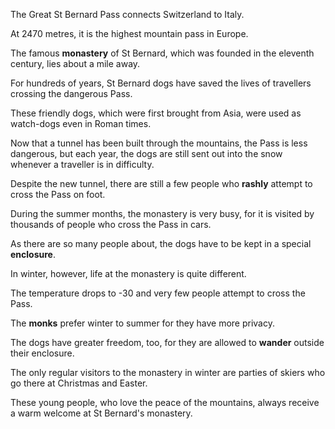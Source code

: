 The Great St Bernard Pass connects Switzerland to Italy. 

At 2470 metres, it is the highest mountain pass in Europe. 

The famous **monastery** of St Bernard, which was founded in the eleventh century, lies about a mile away. 

For hundreds of years, St Bernard dogs have saved the lives of travellers crossing the dangerous Pass. 

These friendly dogs, which were first brought from Asia, were used as watch-dogs even in Roman times. 

Now that a tunnel has been built through the mountains, the Pass is less dangerous, but each year, the dogs are still sent out into the snow whenever a traveller is in difficulty. 

Despite the new tunnel, there are still a few people who **rashly** attempt to cross the Pass on foot.





During the summer months, the monastery is very busy, for it is visited by thousands of people who cross the Pass in cars.

As there are so many people about, the dogs have to be kept in a special **enclosure**. 

In winter, however, life at the monastery is quite different. 

The temperature drops to -30 and very few people attempt to cross the Pass. 

The **monks** prefer winter to summer for they have more privacy. 

The dogs have greater freedom, too, for they are allowed to **wander** outside their enclosure. 

The only regular visitors to the monastery in winter are parties of skiers who go there at Christmas and Easter. 

These young people, who love the peace of the mountains, always receive a warm welcome at St Bernard's monastery.